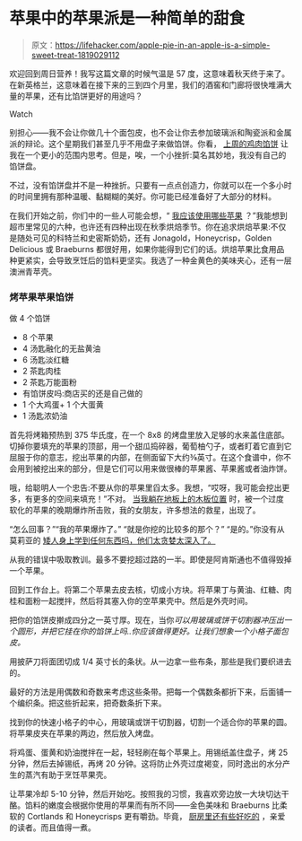 # 苹果中的苹果派是一种简单的甜食

> 原文：<https://lifehacker.com/apple-pie-in-an-apple-is-a-simple-sweet-treat-1819029112>

欢迎回到周日营养！我写这篇文章的时候气温是 57 度，这意味着秋天终于来了。在新英格兰，这意味着在接下来的三到四个月里，我们的酒窖和门廊将很快堆满大量的苹果，还有比馅饼更好的用途吗？

Watch

别担心——我不会让你做几十个面包皮，也不会让你去参加玻璃派和陶瓷派和金属派的辩论。这个星期我们甚至几乎不用盘子来做馅饼。你看， [上周的鸡肉馅饼](https://skillet.lifehacker.com/make-quick-and-easy-pot-pies-in-your-microwave-1818691111) 让我在一个更小的范围内思考。但是，唉，一个小挫折:莫名其妙地，我没有自己的馅饼盘。

不过，没有馅饼盘并不是一种挫折。只要有一点点创造力，你就可以在一个多小时的时间里拥有那种温暖、黏糊糊的美好。你可能已经准备好了大部分的材料。

在我们开始之前，你们中的一些人可能会想，“ [我应该使用哪些苹果](https://skillet.lifehacker.com/forget-red-delicious-here-are-the-apples-you-should-us-1732697809) ？”我能想到超市里常见的六种，也许还有四种出现在秋季烘焙季节。你在追求烘焙苹果:不仅是随处可见的科特兰和史密斯奶奶，还有 Jonagold，Honeycrisp，Golden Delicious 或 Braeburns 都很好用，如果你能得到它们的话。烘焙苹果比食用品种更紧实，会导致烹饪后的馅料更坚实。我选了一种金黄色的美味夹心，还有一层澳洲青苹壳。

### 烤苹果苹果馅饼

做 4 个馅饼

*   8 个苹果
*   4 汤匙融化的无盐黄油
*   6 汤匙淡红糖
*   2 茶匙肉桂
*   2 茶匙万能面粉
*   有馅饼皮吗:商店买的还是自己做的
*   1 个大鸡蛋+ 1 个大蛋黄
*   1 汤匙浓奶油

首先将烤箱预热到 375 华氏度，在一个 8x8 的烤盘里放入足够的水来盖住底部。切掉你要填充的苹果的顶部，用一个甜瓜捣碎器，葡萄柚勺子，或者盯着它直到它屈服于你的意志，挖出苹果的内部，在侧面留下大约⅜英寸。在这个食谱中，你不会用到被挖出来的部分，但是它们可以用来做很棒的苹果酱、苹果酱或者油炸饼。

哦，给聪明人一个忠告:不要从你的苹果里舀太多。我想，“哎呀，我可能会挖出更多，有更多的空间来填充！”不对。 [当我躺在地板上的木板位置](https://68.media.tumblr.com/338a56ffba652b2dcffe0bfdfc0266b5/tumblr_inline_mpfkt7MjAj1qiuh5y.gif) 时，被一个过度软化的苹果的晚期爆炸所击败，我的女朋友，许多想法的救星，出现了。

“怎么回事？”“我的苹果爆炸了。”
“就是你挖的比较多的那个？”
“是的。”你没有从莫莉亚的 [矮人身上学到任何东西吗，他们太贪婪太深入了。](https://youtu.be/PfhZB7rQ7iA?t=11)

从我的错误中吸取教训。最多不要挖超过路的一半。即使是阿肯斯通也不值得毁掉一个苹果。

回到工作台上。将第二个苹果去皮去核，切成小方块。将苹果丁与黄油、红糖、肉桂和面粉一起搅拌，然后将其塞入你的空苹果壳中。然后是外壳时间。

把你的馅饼皮擀成四分之一英寸厚。现在，当你*可以用玻璃或饼干切割器冲压出一个圆形，并把它挂在你的馅饼上吗..你应该做得更好。让我们想象一个小格子面包皮。*

用披萨刀将面团切成 1/4 英寸长的条状。从一边拿一些布条，那些是我们要织进去的。

最好的方法是用偶数和奇数来考虑这些条带。把每一个偶数条都折下来，后面铺一个编织条。把这些折起来，把奇数条折下来。

找到你的快速小格子的中心，用玻璃或饼干切割器，切割一个适合你的苹果的圆。将苹果皮夹在苹果的两边，然后放入烤盘。

将鸡蛋、蛋黄和奶油搅拌在一起，轻轻刷在每个苹果上。用锡纸盖住盘子，烤 25 分钟，然后去掉锡纸，再烤 20 分钟。这将防止外壳过度褐变，同时逸出的水分产生的蒸汽有助于烹饪苹果壳。

让苹果冷却 5-10 分钟，然后开始吃。按照我的习惯，我喜欢旁边放一大块切达干酪。馅料的嫩度会根据你使用的苹果而有所不同——金色美味和 Braeburns 比柔软的 Cortlands 和 Honeycrisps 更有嚼劲。毕竟， [厨房里还有些好吃的](https://youtu.be/IOmtjCfuRvc?t=220) ，亲爱的读者。而且值得一煮。